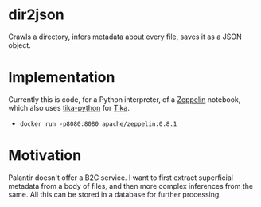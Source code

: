 # dir2json
Crawls a directory, infers metadata about every file, saves it as a JSON object.

# Implementation
Currently this is code, for a Python interpreter, of a [Zeppelin](https://zeppelin.apache.org/) notebook, which also uses [tika-python](https://github.com/chrismattmann/tika-python) for [Tika](https://tika.apache.org/).
- `docker run -p8080:8080 apache/zeppelin:0.8.1`

# Motivation
Palantir doesn't offer a B2C service. I want to first extract superficial metadata from a body of files, and then more complex inferences from the same. All this can be stored in a database for further processing.
